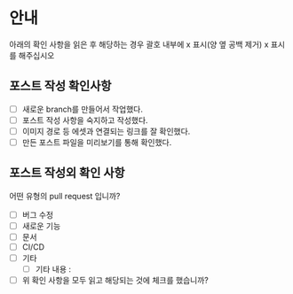 # 안내

아래의 확인 사항을 읽은 후 해당하는 경우 괄호 내부에 x 표시(양 옆 공백 제거) x 표시를 해주십시오


## 포스트 작성 확인사항

- [ ] 새로운 branch를 만들어서 작업했다.
- [ ] 포스트 작성 사항을 숙지하고 작성했다.
- [ ] 이미지 경로 등 에셋과 연결되는 링크를 잘 확인했다.
- [ ] 만든 포스트 파일을 미리보기를 통해 확인했다.

## 포스트 작성외 확인 사항

어떤 유형의 pull request 입니까?

- [ ] 버그 수정
- [ ] 새로운 기능
- [ ] 문서
- [ ] CI/CD 
- [ ] 기타
   - [ ] 기타 내용 : 

- [ ] 위 확인 사항을 모두 읽고 해당되는 것에 체크를 했습니까?
